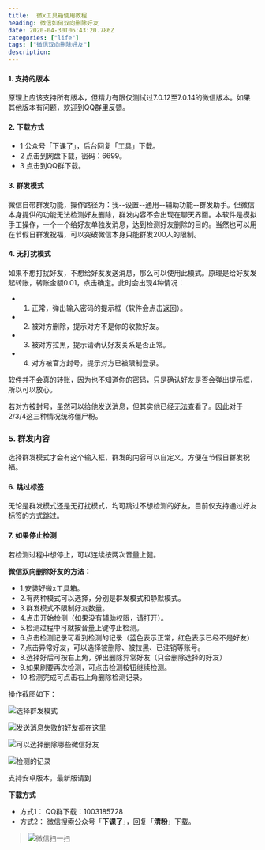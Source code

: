 ```yaml
---
title:  微x工具箱使用教程
heading: 微信如何双向删除好友
date: 2020-04-30T06:43:20.786Z
categories: ["life"]
tags: ["微信双向删除好友"]
description: 
---
```


#### 1. 支持的版本
原理上应该支持所有版本，但精力有限仅测试过7.0.12至7.0.14的微信版本。如果其他版本有问题，欢迎到QQ群里反馈。

#### 2. 下载方式
- 1 公众号「下课了」，后台回复「工具」下载。
- 2 点击到网盘下载，密码：6699。
- 3 点击到QQ群下载。

#### 3. 群发模式
微信自带群发功能，操作路径为：我--设置--通用--辅助功能--群发助手。但微信本身提供的功能无法检测好友删除，群发内容不会出现在聊天界面。本软件是模拟手工操作，一个一个给好友单独发消息，达到检测好友删除的目的。当然也可以用在节假日群发祝福，可以突破微信本身只能群发200人的限制。

#### 4. 无打扰模式
如果不想打扰好友，不想给好友发送消息，那么可以使用此模式。原理是给好友发起转账，转账金额0.01，点击确定。此时会出现4种情况：
- 1. 正常，弹出输入密码的提示框（软件会点击返回）。
- 2. 被对方删除，提示对方不是你的收款好友。
- 3. 被对方拉黑，提示请确认好友关系是否正常。
- 4. 对方被官方封号，提示对方已被限制登录。

软件并不会真的转账，因为也不知道你的密码，只是确认好友是否会弹出提示框，所以可以放心。

若对方被封号，虽然可以给他发送消息，但其实他已经无法查看了。因此对于2/3/4这三种情况统称僵尸粉。

### 5. 群发内容
选择群发模式才会有这个输入框，群发的内容可以自定义，方便在节假日群发祝福。

#### 6. 跳过标签
无论是群发模式还是无打扰模式，均可跳过不想检测的好友，目前仅支持通过好友标签的方式跳过。

#### 7. 如果停止检测
若检测过程中想停止，可以连续按两次音量上健。





**微信双向删除好友的方法：**  
- 1.安装好微x工具箱。
- 2.有两种模式可以选择，分别是群发模式和静默模式。
- 3.群发模式不限制好友数量。
- 4.点击开始检测（如果没有辅助权限，请打开）。
- 5.检测过程中可就按音量上键停止检测。
- 6.点击检测记录可看到检测的记录（蓝色表示正常，红色表示已经不是好友）
- 7.点击异常好友，可以选择被删除、被拉黑、已注销等账号。
- 8.选择好后可按右上角，弹出删除异常好友（只会删除选择的好友）
- 9.如果刷要再次检测，可点击检测按钮继续检测。
- 10.检测完成可点击右上角删除检测记录。

操作截图如下：

![选择群发模式](https://gitee.com/smile365/blogimg/raw/master/sxy91/1588229579257.png)


![发送消息失败的好友都在这里](https://gitee.com/smile365/blogimg/raw/master/sxy91/1588229606731.png)

![可以选择删除哪些微信好友](https://gitee.com/smile365/blogimg/raw/master/sxy91/1588229662127.png)

![检测的记录](https://gitee.com/smile365/blogimg/raw/master/sxy91/1588229695500.png)


支持安卓版本，最新版请到

**下载方式**  
 - 方式1： QQ群下载：1003185728
 - 方式2： 微信搜索公众号「**下课了**」，回复「**清粉**」下载。   
> ![微信扫一扫](https://gitee.com/smile365/blogimg/raw/master/sxy91/1582087774482.png)



